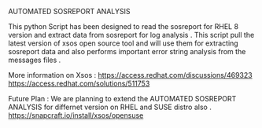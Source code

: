 AUTOMATED SOSREPORT ANALYSIS 

This python Script has been designed to read the sosreport for RHEL 8 version and extract data from sosreport for log analysis . This script pull the latest version of 
xsos open source tool and will use them for extracting sosreport data and also performs important error string analysis from the messages files . 

More information on Xsos : 
https://access.redhat.com/discussions/469323
https://access.redhat.com/solutions/511753

Future Plan :
We are planning to extend the AUTOMATED SOSREPORT ANALYSIS for differnet version on RHEL and SUSE distro also . 
https://snapcraft.io/install/xsos/opensuse
